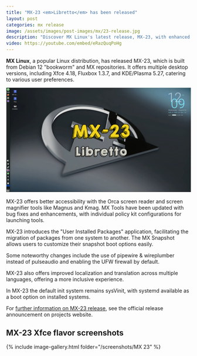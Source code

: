 ```yaml
---
title: "MX-23 <em>Libretto</em> has been released"
layout: post
categories: mx release
image: /assets/images/post-images/mx/23-release.jpg
description: "Discover MX Linux's latest release, MX-23, with enhanced accessibility and multiple desktop versions. Learn about its key features and updates."
video: https://youtube.com/embed/eRazQuqPoHg
---
```


**MX Linux**, a popular Linux distribution, has released MX-23, which is built from Debian 12 "bookworm" and MX repositories. It offers multiple desktop versions, including Xfce 4.18, Fluxbox 1.3.7, and KDE/Plasma 5.27, catering to various user preferences.

![MX-23 featured image](/assets/images/post-images/mx/23-release.jpg)

MX-23 offers better accessibility with the Orca screen reader and screen magnifier tools like Magnus and Kmag. MX Tools have been updated with bug fixes and enhancements, with individual policy kit configurations for launching tools.

MX-23 introduces the "User Installed Packages" application, facilitating the migration of packages from one system to another. The MX Snapshot allows users to customize their snapshot boot options easily.

Some noteworthy changes include the use of pipewire & wireplumber instead of pulseaudio and enabling the UFW firewall by default.

MX-23 also offers improved localization and translation across multiple languages, offering a more inclusive experience.

In MX-23 the default init system remains sysVinit, with systemd available as a boot option on installed systems. 

For [further information on MX-23 release](https://mxlinux.org/blog/mx-23-libretto-now-available/), see the official release announcement on projects website.

## MX-23 Xfce flavor screenshots

{% include image-gallery.html folder="/screenshots/MX 23" %}